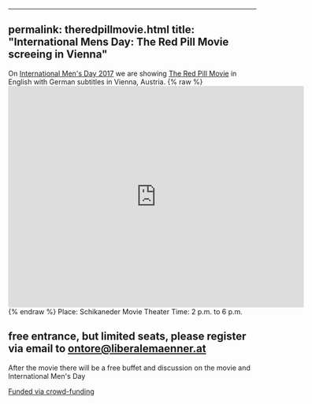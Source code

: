 
---
permalink: theredpillmovie.html
title: "International Mens Day: The Red Pill Movie screeing in Vienna"
---

On [International Men's Day 2017](https://www.youtube.com/watch?v=MGrpKpFSBj4) we are showing [The Red Pill Movie](http://theredpillmovie.com/) in English with German subtitles in Vienna, Austria.
{% raw %}<iframe src="https://www.google.com/maps/embed?pb=!1m14!1m8!1m3!1d10638.059287082864!2d16.3652556!3d48.1966989!3m2!1i1024!2i768!4f13.1!3m3!1m2!1s0x0%3A0xd69054980956e927!2sSchikaneder!5e0!3m2!1sde!2sat!4v1510586264708" width="600" height="450" frameborder="0" style="border:0" allowfullscreen></iframe>{% endraw %}
Place: Schikaneder Movie Theater
Time: 2 p.m. to 6 p.m.
## free entrance, but limited seats, please register via email to ontore@liberalemaenner.at

After the movie there will be a free buffet and discussion on the movie and International Men's Day

[Funded via crowd-funding](https://www.startnext.com/red-pill-wien)
